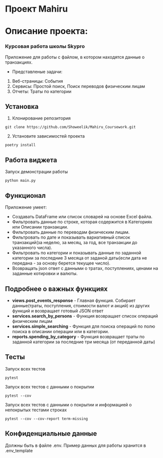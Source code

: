 # Проект Mahiru
# Описание проекта:
### Курсовая работа школы Skypro
Приложение для работы с файлом, в котором находятся данные о транзакциях.
- Представленые задачи:
1. Веб-страницы: События
2. Сервисы: Простой поиск, Поиск переводов физическим лицам
3. Отчеты: Траты по категории

## Установка
1. Клонирование репозитория

```
git clone https://github.com/Showeelik/Mahiru_Coursework.git
```

2. Установите зависимостей проекта

```
poetry install
```

## Работа виджета
Запуск демонстрации работы
```
python main.py
```

## Функционал
Приложение умеет:
- Создавать DataFrame или список словарей на основе Excel файла.
- Фильтровать данные по строке, которая содержится в Категориях или Описании транзакции.
- Фильтровать данные по переводам физическим лицам.
- Фильтровать по дате и показывать вариативный список транзакций(за неделю, за месяц, за год, все транзакции до указанного числа).
- Фильтровать по категории и показывать данные по заданной категории за последние 3 месяца от заданой даты(если дата не передана - за основу берется текущее число).
- Возвращать json ответ с данными о тратах, поступлениях, ценами на заданные котировки и валюты.

## Подробнее о важных функциях
- **views.post_events_response** - Главная функция. Собирает данные(траты, поступления, стоимости валют и акций) из других функций и возвращает готовый JSON ответ
- **services.search_by_persons** - Функция возвращает список операций физическим лицам
- **services.simple_searching** - Функция для поиска операций по полю поиска в описании операции или в категории.
- **reports.spending_by_category** - Функция возвращает траты по заданной категории за последние три месяца (от переданной даты)


## Тесты

Запуск всех тестов
```
pytest
```

Запуск всех тестов с данными о покрытии
```
pytest --cov
```
Запуск всех тестов с данными о покрытии и информацией о непокрытых тестами строках
```
pytest --сov --cov-report term-missing
```

## Конфиденциальные данные
Должны быть в файле .env. Пример данных для работы хранится в .env_template